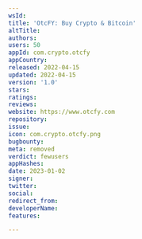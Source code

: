 ```yaml
---
wsId: 
title: 'OtcFY: Buy Crypto & Bitcoin'
altTitle: 
authors: 
users: 50
appId: com.crypto.otcfy
appCountry: 
released: 2022-04-15
updated: 2022-04-15
version: '1.0'
stars: 
ratings: 
reviews: 
website: https://www.otcfy.com
repository: 
issue: 
icon: com.crypto.otcfy.png
bugbounty: 
meta: removed
verdict: fewusers
appHashes: 
date: 2023-01-02
signer: 
twitter: 
social: 
redirect_from: 
developerName: 
features: 

---
```


